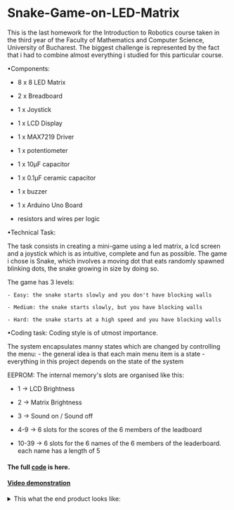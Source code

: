 # Snake-Game-on-LED-Matrix

This is the last homework for the Introduction to Robotics course taken in the third year of the Faculty of Mathematics and Computer Science, University of Bucharest. The biggest challenge is represented by the fact that i had to combine almost everything i studied for this particular course.


•Components:
  - 8 x 8 LED Matrix
  
  - 2 x Breadboard
  
  - 1 x Joystick
  
  - 1 x LCD Display
  
  - 1 x MAX7219 Driver
  
  - 1 x potentiometer
   
  - 1 x 10μF capacitor
  
  - 1 x 0.1μF ceramic capacitor
  
  - 1 x buzzer
  
  - 1 x Arduino Uno Board
  
  - resistors and wires per logic
  
•Technical Task:
  
  The task consists in creating a mini-game using a led matrix, a lcd screen and a joystick which is as intuitive, complete and fun as possible. The game i chose is Snake, which involves a moving dot that eats randomly spawned blinking dots, the snake growing in size by doing so.
  
  The game has 3 levels: 
    
    - Easy: the snake starts slowly and you don't have blocking walls
    
    - Medium: the snake starts slowly, but you have blocking walls
    
    - Hard: the snake starts at a high speed and you have blocking walls

•Coding task: Coding style is of utmost importance.

  The system encapsulates manny states which are changed by controlling the menu:
    - the general idea is that each main menu item is a state
    - everything in this project depends on the state of the system
    
    
  EEPROM:
  The internal memory's slots are organised like this:
  
  - 1 -> LCD Brightness
  
  - 2 -> Matrix Brightness
  
  - 3 -> Sound on / Sound off
  
  - 4-9 -> 6 slots for the scores of the 6 members of the leadboard
  
  - 10-39 -> 6 slots for the 6 names of the 6 members of the leaderboard. each name has a length of 5
    
#### The full [code](https://github.com/BogdanPopel/IntroductionToRobotics/tree/main/SnakeGame) is here.
#### [Video demonstration](https://youtu.be/NwKj02ZCcmk)

<details>
<summary>This what the end product looks like:</summary>

![WhatsApp Image 2022-12-22 at 10 13 18 (1)](https://user-images.githubusercontent.com/79463256/209093363-efcb0797-af91-42e4-9c62-15c48c762d83.jpeg)![WhatsApp Image 2022-12-22 at 10 13 17 (1)](https://user-images.githubusercontent.com/79463256/209093375-b38f23c2-b201-4a5b-8d69-0d1974b01873.jpeg)

![WhatsApp Image 2022-12-22 at 10 13 17](https://user-images.githubusercontent.com/79463256/209093377-d5f7cf17-29dc-430d-a10d-c9120bcf9567.jpeg)

![WhatsApp Image 2022-12-22 at 10 13 18 (2)](https://user-images.githubusercontent.com/79463256/209093382-4a55c94f-e201-4ffc-a05b-fe55197546cc.jpeg)

![WhatsApp Image 2022-12-22 at 10 13 18](https://user-images.githubusercontent.com/79463256/209093368-32a1b3ce-cd35-4719-95f3-fdc4bfcf0633.jpeg)

![WhatsApp Image 2022-12-22 at 10 13 17 (3)](https://user-images.githubusercontent.com/79463256/209093370-e6121155-9ac5-4686-ad20-6516cae788bf.jpeg)

![WhatsApp Image 2022-12-22 at 10 13 17 (2)](https://user-images.githubusercontent.com/79463256/209093373-169c13ba-a6c5-41a9-9cf1-462b4cd48db7.jpeg)


</details>

